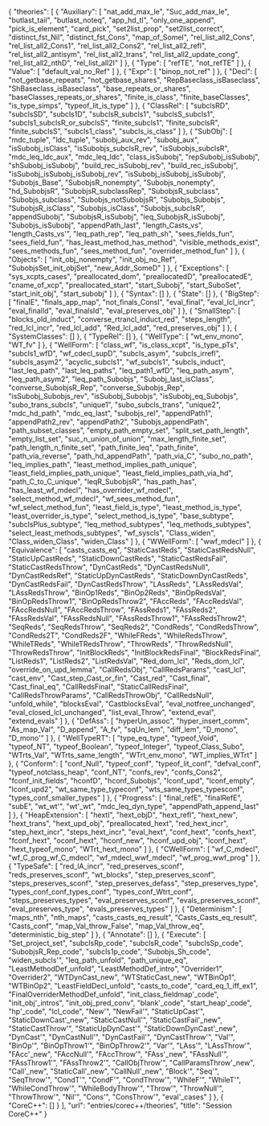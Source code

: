 {
    "theories": [
        {
            "Auxiliary": [
                "nat_add_max_le",
                "Suc_add_max_le",
                "butlast_tail",
                "butlast_noteq",
                "app_hd_tl",
                "only_one_append",
                "pick_is_element",
                "card_pick",
                "set2list_prop",
                "set2list_correct",
                "distinct_fst_Nil",
                "distinct_fst_Cons",
                "map_of_SomeI",
                "rel_list_all2_Cons",
                "rel_list_all2_Cons1",
                "rel_list_all2_Cons2",
                "rel_list_all2_refl",
                "rel_list_all2_antisym",
                "rel_list_all2_trans",
                "rel_list_all2_update_cong",
                "rel_list_all2_nthD",
                "rel_list_all2I"
            ]
        },
        {
            "Type": [
                "refTE",
                "not_refTE"
            ]
        },
        {
            "Value": [
                "default_val_no_Ref"
            ]
        },
        {
            "Expr": [
                "binop_not_ref"
            ]
        },
        {
            "Decl": [
                "not_getbase_repeats",
                "not_getbase_shares",
                "RepBaseclass_isBaseclass",
                "ShBaseclass_isBaseclass",
                "base_repeats_or_shares",
                "baseClasses_repeats_or_shares",
                "finite_is_class",
                "finite_baseClasses",
                "is_type_simps",
                "typeof_lit_is_type"
            ]
        },
        {
            "ClassRel": [
                "subclsRD",
                "subclsSD",
                "subcls1D",
                "subclsR_subcls1",
                "subclsS_subcls1",
                "subcls1_subclsR_or_subclsS",
                "finite_subcls1",
                "finite_subclsR",
                "finite_subclsS",
                "subcls1_class",
                "subcls_is_class"
            ]
        },
        {
            "SubObj": [
                "mdc_tuple",
                "ldc_tuple",
                "subobj_aux_rev",
                "subobj_aux",
                "isSubobj_isClass",
                "isSubobjs_subclsR_rev",
                "isSubobjs_subclsR",
                "mdc_leq_ldc_aux",
                "mdc_leq_ldc",
                "class_isSubobj",
                "repSubobj_isSubobj",
                "shSubobj_isSubobj",
                "build_rec_isSubobj_rev",
                "build_rec_isSubobj",
                "isSubobj_isSubobj_isSubobj_rev",
                "isSubobj_isSubobj_isSubobj",
                "Subobjs_Base",
                "SubobjsR_nonempty",
                "Subobjs_nonempty",
                "hd_SubobjsR",
                "SubobjsR_subclassRep",
                "SubobjsR_subclass",
                "Subobjs_subclass",
                "Subobjs_notSubobjsR",
                "Subobjs_Subobjs",
                "SubobjsR_isClass",
                "Subobjs_isClass",
                "Subobjs_subclsR",
                "appendSubobj",
                "SubobjsR_isSubobj",
                "leq_SubobjsR_isSubobj",
                "Subobjs_isSubobj",
                "appendPath_last",
                "length_Casts_vs",
                "length_Casts_vs'",
                "leq_path_rep",
                "leq_path_sh",
                "sees_fields_fun",
                "sees_field_fun",
                "has_least_method_has_method",
                "visible_methods_exist",
                "sees_methods_fun",
                "sees_method_fun",
                "overrider_method_fun"
            ]
        },
        {
            "Objects": [
                "init_obj_nonempty",
                "init_obj_no_Ref",
                "SubobjsSet_init_objSet",
                "new_Addr_SomeD"
            ]
        },
        {
            "Exceptions": [
                "sys_xcpts_cases",
                "preallocated_dom",
                "preallocatedD",
                "preallocatedE",
                "cname_of_xcp",
                "preallocated_start",
                "start_Subobj",
                "start_SuboSet",
                "start_init_obj",
                "start_subobj"
            ]
        },
        {
            "Syntax": []
        },
        {
            "State": []
        },
        {
            "BigStep": [
                "finalE",
                "finals_app_map",
                "not_finals_ConsI",
                "eval_final",
                "eval_lcl_incr",
                "eval_finalId",
                "eval_finalsId",
                "eval_preserves_obj"
            ]
        },
        {
            "SmallStep": [
                "blocks_old_induct",
                "converse_rtrancl_induct_red",
                "steps_length",
                "red_lcl_incr",
                "red_lcl_add",
                "Red_lcl_add",
                "red_preserves_obj"
            ]
        },
        {
            "SystemClasses": []
        },
        {
            "TypeRel": []
        },
        {
            "WellType": [
                "wt_env_mono",
                "WT_fv"
            ]
        },
        {
            "WellForm": [
                "class_wf",
                "is_class_xcpt",
                "is_type_pTs",
                "subcls1_wfD",
                "wf_cdecl_supD",
                "subcls_asym",
                "subcls_irrefl",
                "subcls_asym2",
                "acyclic_subcls1",
                "wf_subcls1",
                "subcls_induct",
                "last_leq_path",
                "last_leq_paths",
                "leq_path1_wfD",
                "leq_path_asym",
                "leq_path_asym2",
                "leq_path_Subobjs",
                "Subobj_last_isClass",
                "converse_SubobjsR_Rep",
                "converse_Subobjs_Rep",
                "isSubobj_Subobjs_rev",
                "isSubobj_Subobjs",
                "isSubobj_eq_Subobjs",
                "subo_trans_subcls",
                "unique1",
                "subo_subcls_trans",
                "unique2",
                "mdc_hd_path",
                "mdc_eq_last",
                "subobjs_rel",
                "appendPath1",
                "appendPath2_rev",
                "appendPath2",
                "Subobjs_appendPath",
                "path_subset_classes",
                "empty_path_empty_set",
                "split_set_path_length",
                "empty_list_set",
                "suc_n_union_of_union",
                "max_length_finite_set",
                "path_length_n_finite_set",
                "path_finite_leq",
                "path_finite",
                "path_via_reverse",
                "path_hd_appendPath",
                "path_via_C",
                "subo_no_path",
                "leq_implies_path",
                "least_method_implies_path_unique",
                "least_field_implies_path_unique",
                "least_field_implies_path_via_hd",
                "path_C_to_C_unique",
                "leqR_SubobjsR",
                "has_path_has",
                "has_least_wf_mdecl",
                "has_overrider_wf_mdecl",
                "select_method_wf_mdecl",
                "wf_sees_method_fun",
                "wf_select_method_fun",
                "least_field_is_type",
                "least_method_is_type",
                "least_overrider_is_type",
                "select_method_is_type",
                "base_subtype",
                "subclsPlus_subtype",
                "leq_method_subtypes",
                "leq_methods_subtypes",
                "select_least_methods_subtypes",
                "wf_syscls",
                "Class_widen",
                "Class_widen_Class",
                "widen_Class"
            ]
        },
        {
            "WWellForm": [
                "wwf_mdecl"
            ]
        },
        {
            "Equivalence": [
                "casts_casts_eq",
                "StaticCastReds",
                "StaticCastRedsNull",
                "StaticUpCastReds",
                "StaticDownCastReds",
                "StaticCastRedsFail",
                "StaticCastRedsThrow",
                "DynCastReds",
                "DynCastRedsNull",
                "DynCastRedsRef",
                "StaticUpDynCastReds",
                "StaticDownDynCastReds",
                "DynCastRedsFail",
                "DynCastRedsThrow",
                "LAssReds",
                "LAssRedsVal",
                "LAssRedsThrow",
                "BinOp1Reds",
                "BinOp2Reds",
                "BinOpRedsVal",
                "BinOpRedsThrow1",
                "BinOpRedsThrow2",
                "FAccReds",
                "FAccRedsVal",
                "FAccRedsNull",
                "FAccRedsThrow",
                "FAssReds1",
                "FAssReds2",
                "FAssRedsVal",
                "FAssRedsNull",
                "FAssRedsThrow1",
                "FAssRedsThrow2",
                "SeqReds",
                "SeqRedsThrow",
                "SeqReds2",
                "CondReds",
                "CondRedsThrow",
                "CondReds2T",
                "CondReds2F",
                "WhileFReds",
                "WhileRedsThrow",
                "WhileTReds",
                "WhileTRedsThrow",
                "ThrowReds",
                "ThrowRedsNull",
                "ThrowRedsThrow",
                "InitBlockReds",
                "InitBlockRedsFinal",
                "BlockRedsFinal",
                "ListReds1",
                "ListReds2",
                "ListRedsVal",
                "Red_dom_lcl",
                "Reds_dom_lcl",
                "override_on_upd_lemma",
                "CallRedsObj",
                "CallRedsParams",
                "cast_lcl",
                "cast_env",
                "Cast_step_Cast_or_fin",
                "Cast_red",
                "Cast_final",
                "Cast_final_eq",
                "CallRedsFinal",
                "StaticCallRedsFinal",
                "CallRedsThrowParams",
                "CallRedsThrowObj",
                "CallRedsNull",
                "unfold_while",
                "blocksEval",
                "CastblocksEval",
                "eval_notfree_unchanged",
                "eval_closed_lcl_unchanged",
                "list_eval_Throw",
                "extend_eval",
                "extend_evals"
            ]
        },
        {
            "DefAss": [
                "hyperUn_assoc",
                "hyper_insert_comm",
                "As_map_Val",
                "D_append",
                "A_fv",
                "sqUn_lem",
                "diff_lem",
                "D_mono",
                "D_mono'"
            ]
        },
        {
            "WellTypeRT": [
                "type_eq_type",
                "typeof_Void",
                "typeof_NT",
                "typeof_Boolean",
                "typeof_Integer",
                "typeof_Class_Subo",
                "WTrts_Val",
                "WTrts_same_length",
                "WTrt_env_mono",
                "WT_implies_WTrt"
            ]
        },
        {
            "Conform": [
                "conf_Null",
                "typeof_conf",
                "typeof_lit_conf",
                "defval_conf",
                "typeof_notclass_heap",
                "conf_NT",
                "confs_rev",
                "confs_Cons2",
                "fconf_init_fields",
                "hconfD",
                "hconf_Subobjs",
                "lconf_upd",
                "lconf_empty",
                "lconf_upd2",
                "wt_same_type_typeconf",
                "wts_same_types_typesconf",
                "types_conf_smaller_types"
            ]
        },
        {
            "Progress": [
                "final_refE",
                "finalRefE",
                "subE",
                "wt_wt'",
                "wt'_wt",
                "mdc_leq_dyn_type",
                "appendPath_append_last"
            ]
        },
        {
            "HeapExtension": [
                "hextI",
                "hext_objD",
                "hext_refl",
                "hext_new",
                "hext_trans",
                "hext_upd_obj",
                "preallocated_hext",
                "red_hext_incr",
                "step_hext_incr",
                "steps_hext_incr",
                "eval_hext",
                "conf_hext",
                "confs_hext",
                "fconf_hext",
                "oconf_hext",
                "hconf_new",
                "hconf_upd_obj",
                "lconf_hext",
                "hext_typeof_mono",
                "WTrt_hext_mono"
            ]
        },
        {
            "CWellForm": [
                "wf_C_mdecl",
                "wf_C_prog_wf_C_mdecl",
                "wf_mdecl_wwf_mdecl",
                "wf_prog_wwf_prog"
            ]
        },
        {
            "TypeSafe": [
                "red_lA_incr",
                "red_preserves_sconf",
                "reds_preserves_sconf",
                "wt_blocks",
                "step_preserves_sconf",
                "steps_preserves_sconf",
                "step_preserves_defass",
                "step_preserves_type",
                "types_conf_conf_types_conf",
                "types_conf_Wtrt_conf",
                "steps_preserves_types",
                "eval_preserves_sconf",
                "evals_preserves_sconf",
                "eval_preserves_type",
                "evals_preserves_types"
            ]
        },
        {
            "Determinism": [
                "maps_nth",
                "nth_maps",
                "casts_casts_eq_result",
                "Casts_Casts_eq_result",
                "Casts_conf",
                "map_Val_throw_False",
                "map_Val_throw_eq",
                "deterministic_big_step"
            ]
        },
        {
            "Annotate": []
        },
        {
            "Execute": [
                "Set_project_set",
                "subclsRp_code",
                "subclsR_code",
                "subclsSp_code",
                "SubobjsR_Rep_code",
                "subcls1p_code",
                "Subobjs_Sh_code",
                "widen_subcls'",
                "leq_path_unfold",
                "path_unique_eq",
                "LeastMethodDef_unfold",
                "LeastMethodDef_intro",
                "Overrider1",
                "Overrider2",
                "WTDynCast_new",
                "WTStaticCast_new",
                "WTBinOp1",
                "WTBinOp2",
                "LeastFieldDecl_unfold",
                "casts_to_code",
                "card_eq_1_iff_ex1",
                "FinalOverriderMethodDef_unfold",
                "init_class_fieldmap'_code",
                "init_obj'_intros",
                "init_obj_pred_conv",
                "blank'_code",
                "start_heap'_code",
                "hp'_code",
                "lcl_code",
                "New'",
                "NewFail'",
                "StaticUpCast'",
                "StaticDownCast'_new",
                "StaticCastNull'",
                "StaticCastFail'_new",
                "StaticCastThrow'",
                "StaticUpDynCast'",
                "StaticDownDynCast'_new",
                "DynCast'",
                "DynCastNull'",
                "DynCastFail'",
                "DynCastThrow'",
                "Val'",
                "BinOp'",
                "BinOpThrow1'",
                "BinOpThrow2'",
                "Var'",
                "LAss'",
                "LAssThrow'",
                "FAcc'_new",
                "FAccNull'",
                "FAccThrow'",
                "FAss'_new",
                "FAssNull'",
                "FAssThrow1'",
                "FAssThrow2'",
                "CallObjThrow'",
                "CallParamsThrow'_new",
                "Call'_new",
                "StaticCall'_new",
                "CallNull'_new",
                "Block'",
                "Seq'",
                "SeqThrow'",
                "CondT'",
                "CondF'",
                "CondThrow'",
                "WhileF'",
                "WhileT'",
                "WhileCondThrow'",
                "WhileBodyThrow'",
                "Throw'",
                "ThrowNull'",
                "ThrowThrow'",
                "Nil'",
                "Cons'",
                "ConsThrow'",
                "eval'_cases"
            ]
        },
        {
            "CoreC++": []
        }
    ],
    "url": "entries/corec++/theories",
    "title": "Session CoreC++"
}